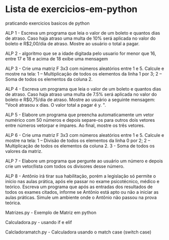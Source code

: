 # Lista de exercicios-em-python
praticando exercicios basicos de python

ALP 1 - Escreva um programa que leia o valor de um boleto e quantos dias de atraso.
Caso haja atraso uma multa de 10% será aplicada no valor do boleto e R$2,00/dia de atraso.
Mostre ao usuário o total a pagar.

ALP 2 - algoritmo que se a idade digitada pelo usuario for menor que 16, entre 17 e 18 e acima de 18 exibe uma mensagem

ALP 3 - Crie uma matriz F 3x3 com números aleatórios entre 1 e 5. Calcule e mostre na tela:
 1 – Multiplicação de todos os elementos da linha 1 por 3;
 2 – Soma de todos os elementos da coluna 2.

ALP 4 - Escreva um programa que leia o valor de um boleto e quantos dias de atraso.
Caso haja atraso uma multa de 7.5% será aplicada no valor do boleto e R$0,75/dia de atraso.
Mostre ao usuário a seguinte mensagem: "Você atrasou x dias. O valor total a pagar é y. ".

ALP 5 - Elabore um programa que preencha automaticamente um vetor numérico com 50 números 
e depois separe-os para outros dois vetores entre números vetorpar e ímpares.
Ao final, mostre os três vetores.

ALP 6 - Crie uma matriz F 3x3 com números aleatórios entre 1 e 5. Calcule e mostre na tela:
 1 – Divisão de todos os elementos da linha 0 por 2;
 2 – Multiplicação de todos os elementos da coluna 2.
 3 - Soma de todos os valores da matriz.

ALP 7 - Elabore um programa que pergunte ao usuário um número e depois crie um vetor/lista com todos os divisores desse número.

ALP 8 - Antônio irá tirar sua habilitação, porém a legislação só permite o início nas aulas prática, após ele passar no exame psicotécnico, médico e teórico. Escreva um programa que após as entradas dos resultados de todos os exames citados, informe se Antônio está apto ou não a iniciar as aulas práticas.
Simule um ambiente onde o Antônio não passou na prova teórica.

Matrizes.py - Exemplo de Matriz em python

Calculadora.py - usando if e elif 

Calcladoramatch.py - Calculadora usando o match case (switch case)

